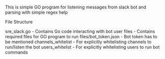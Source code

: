 This is simple GO program for listening messages from slack bot and parsing with simple regex
<bot> help


File Structure

sre_slack.go - Contains Go code interacting with bot user
files - Contains required files for GO program to run
files/bot_token.json - Bot token has to be mentioned
channels_whitelist - For explicitly whitelisting channels to run/listen the bot
users_whitelist - For explicitly whitelisting users to run bot commands